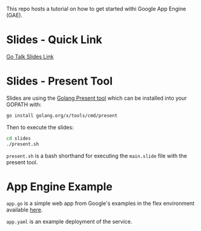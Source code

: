 This repo hosts a tutorial on how to get started withi Google App Engine (GAE).

# Slides - Quick Link

[Go Talk Slides Link](http://go-talks.appspot.com/github.com/serinth/gae-example-go/slides/main.slide#1)

# Slides - Present Tool

Slides are using the [Golang Present tool](https://godoc.org/golang.org/x/tools/present) which can be installed into your GOPATH with:

```bash
go install golang.org/x/tools/cmd/present
```

Then to execute the slides:

```bash
cd slides
./present.sh
```

`present.sh` is a bash shorthand for executing the `main.slide` file with the present tool.

# App Engine Example

`app.go` is a simple web app from Google's examples in the flex environment available [here](https://github.com/GoogleCloudPlatform/golang-samples/tree/master/appengine_flexible/helloworld).

`app.yaml` is an example deployment of the service.